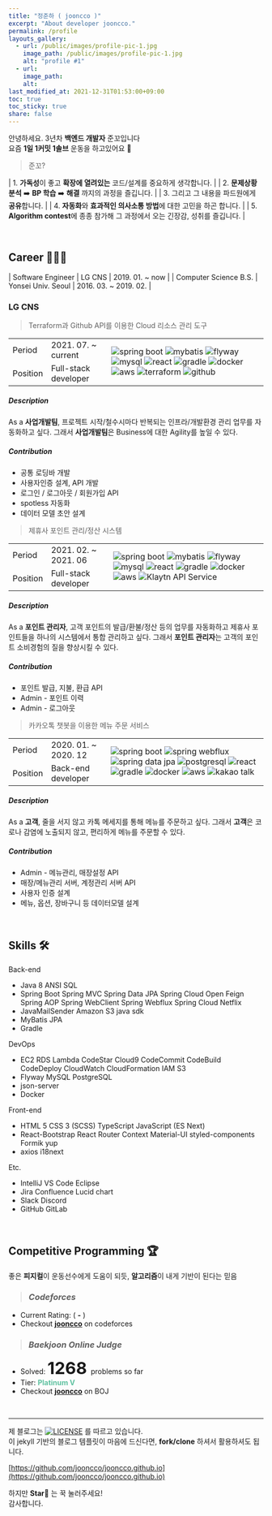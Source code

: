 ```yaml
---
title: "정준하 ( jooncco )"
excerpt: "About developer jooncco."
permalink: /profile
layouts_gallery:
  - url: /public/images/profile-pic-1.jpg
    image_path: /public/images/profile-pic-1.jpg
    alt: "profile #1"
  - url: 
    image_path: 
    alt:
last_modified_at: 2021-12-31T01:53:00+09:00
toc: true
toc_sticky: true
share: false
---
```


안녕하세요. 3년차 **백엔드 개발자** 준꼬입니다  
요즘 **1일 1커밋 1솔브** 운동을 하고있어요 🐶

> 준꼬?

| 1. **가독성**이 좋고 **확장에 열려있는** 코드/설계를 중요하게 생각합니다. |
| 2. **문제상황 분석** ➡️ **BP 학습** ➡️ **해결** 까지의 과정을 즐깁니다. |
| 3. 그리고 그 내용을 파드원에게 **공유**합니다. |
| 4. **자동화**와 **효과적인 의사소통 방법**에 대한 고민을 하곤 합니다. |
| 5. **Algorithm contest**에 종종 참가해 그 과정에서 오는 긴장감, 성취를 즐깁니다. |

<br/>

## Career 🧑🏻‍💻

| Software Engineer | LG CNS | 2019. 01. ~ now |
| Computer Science B.S. | Yonsei Univ. Seoul | 2016. 03. ~ 2019. 02. |

### LG CNS

<div>
    <div class="footstep-card">
        <blockquote id="lgcns-3" class="footstep-title">
            Terraform과 Github API를 이용한 Cloud 리소스 관리 도구
        </blockquote>
        <div id="lgcns-3-details" class="details">
            <div class="period">
                <table>
                    <tbody>
                        <tr>
                            <td class="cell-head">Period</td>
                            <td class="cell-data">2021. 07. ~ current</td>
                            <td class="cell-artifacts" rowspan="3">
                                <img class="artifact_img" src="/public/images/spring-boot.png" alt="spring boot" title="spring boot"/>
                                <img class="artifact_img" src="/public/images/mybatis.png" alt="mybatis" title="mybatis"/>
                                <img class="artifact_img" src="/public/images/flyway.png" alt="flyway" title="flyway"/>
                                <img class="artifact_img" src="/public/images/mysql.svg" alt="mysql" title="mysql"/>
                                <img class="artifact_img" src="/public/images/react.svg" alt="react" title="react"/>
                                <img class="artifact_img" src="/public/images/gradle.png" alt="gradle" title="gradle"/>
                                <img class="artifact_img" src="/public/images/docker.svg" alt="docker" title="docker"/>
                                <img class="artifact_img" src="/public/images/aws.png" alt="aws" title="aws"/>
                                <img class="artifact_img" src="/public/images/terraform.png" alt="terraform" title="terraform"/>
                                <img class="artifact_img" src="/public/images/github.png" alt="github" title="github"/>
                            </td>
                        </tr>
                        <tr>
                            <td class="cell-head">Position</td>
                            <td class="cell-data">Full-stack developer</td>
                        </tr>
                    </tbody>
                </table>
            </div>
            <div class="description">
                <h5>Description</h5>
                <div class="body">
                    As a <b>사업개발팀</b>, 프로젝트 시작/철수시마다 반복되는 인프라/개발환경 관리 업무를 자동화하고 싶다. 그래서 <b>사업개발팀</b>은 Business에 대한 Agility를 높일 수 있다.
                </div>
            </div>
            <div class="contribution">
                <h5>Contribution</h5>
                <div class="body">
                    <ul>
                        <li><span>공통 로딩바 개발</span><!--<span>📜 </span>--></li>
                        <li><span>사용자인증 설계, API 개발</span><!--<span>📜 </span>--></li>
                        <li><span>로그인 / 로그아웃 / 회원가입 API</span><!--<span>📜 </span>--></li>
                        <li><span>spotless 자동화</span></li>
                        <li><span>데이터 모델 초안 설계</span></li>
                    </ul>
                </div>
            </div>
        </div>
    </div>
    <div class="footstep-card">
        <blockquote id="lgcns-2" class="footstep-title">
            제휴사 포인트 관리/정산 시스템
        </blockquote>
        <div id="lgcns-2-details" class="details">
            <div class="period">
                <table>
                    <tbody>
                        <tr>
                            <td class="cell-head">Period</td>
                            <td class="cell-data">2021. 02. ~ 2021. 06</td>
                            <td class="cell-artifacts" rowspan="3">
                                <img class="artifact_img" src="/public/images/spring-boot.png" alt="spring boot" title="spring boot"/>
                                <img class="artifact_img" src="/public/images/mybatis.png" alt="mybatis" title="mybatis"/>
                                <img class="artifact_img" src="/public/images/flyway.png" alt="flyway" title="flyway"/>
                                <img class="artifact_img" src="/public/images/mysql.svg" alt="mysql" title="mysql"/>
                                <img class="artifact_img" src="/public/images/react.svg" alt="react" title="react"/>
                                <img class="artifact_img" src="/public/images/gradle.png" alt="gradle" title="gradle"/>
                                <img class="artifact_img" src="/public/images/docker.svg" alt="docker" title="docker"/>
                                <img class="artifact_img" src="/public/images/aws.png" alt="aws" title="aws"/>
                                <img class="artifact_img" src="/public/images/klaytn.png" alt="Klaytn API Service" title="Klaytn API Service"/>
                            </td>
                        </tr>
                        <tr>
                            <td class="cell-head">Position</td>
                            <td class="cell-data">Full-stack developer</td>
                        </tr>
                    </tbody>
                </table>
            </div>
            <div class="description">
                <h5>Description</h5>
                <div class="body">
                    As a <b>포인트 관리자</b>, 고객 포인트의 발급/환불/정산 등의 업무를 자동화하고 제휴사 포인트들을 하나의 시스템에서 통합 관리하고 싶다.
                    그래서 <b>포인트 관리자</b>는 고객의 포인트 소비경험의 질을 향상시킬 수 있다.
                </div>
            </div>
            <div class="contribution">
                <h5>Contribution</h5>
                <div class="body">
                    <ul>
                        <li><span>포인트 발급, 지불, 환급 API</span></li>
                        <li><span>Admin - 포인트 이력</span></li>
                        <li><span>Admin - 로그아웃</span></li>
                    </ul>
                </div>
            </div>
        </div>
    </div>
    <div class="footstep-card">
        <blockquote id="lgcns-1" class="footstep-title">
            카카오톡 챗봇을 이용한 메뉴 주문 서비스
        </blockquote>
        <div id="lgcns-1-details" class="details">
            <div class="period">
                <table>
                    <tbody>
                        <tr>
                            <td class="cell-head">Period</td>
                            <td class="cell-data">2020. 01. ~ 2020. 12</td>
                            <td class="cell-artifacts" rowspan="3">
                                <img class="artifact_img" src="/public/images/spring-boot.png" alt="spring boot" title="spring boot"/>
                                <img class="artifact_img" src="/public/images/spring-webflux.png" alt="spring webflux" title="spring webflux"/>
                                <img class="artifact_img" src="/public/images/spring-data.png" alt="spring data jpa" title="spring data jpa"/>
                                <img class="artifact_img" src="/public/images/postgresql.svg" alt="postgresql" title="postgresql"/>
                                <img class="artifact_img" src="/public/images/react.svg" alt="react" title="react"/>
                                <img class="artifact_img" src="/public/images/gradle.png" alt="gradle" title="gradle"/>
                                <img class="artifact_img" src="/public/images/docker.svg" alt="docker" title="docker"/>
                                <img class="artifact_img" src="/public/images/aws.png" alt="aws" title="aws"/>
                                <img class="artifact_img" src="/public/images/kakao.png" alt="kakao talk" title="kakao talk"/>
                            </td>
                        </tr>
                        <tr>
                            <td class="cell-head">Position</td>
                            <td class="cell-data">Back-end developer</td>
                        </tr>
                    </tbody>
                </table>
            </div>
            <div class="description">
                <h5>Description</h5>
                <div class="body">
                    As a <b>고객</b>, 줄을 서지 않고 카톡 메세지를 통해 메뉴를 주문하고 싶다.
                    그래서 <b>고객</b>은 코로나 감염에 노출되지 않고, 편리하게 메뉴를 주문할 수 있다.
                </div>
            </div>
            <div class="contribution">
                <h5>Contribution</h5>
                <div class="body">
                    <ul>
                        <li><span>Admin - 메뉴관리, 매장설정 API</span></li>
                        <li><span>매장/메뉴관리 서버, 계정관리 서버 API</span></li>
                        <li><span>사용자 인증 설계</span></li>
                        <li><span>메뉴, 옵션, 장바구니 등 데이터모델 설계</span></li>
                    </ul>
                </div>
            </div>
        </div>
    </div>
</div>

<br/>

## Skills 🛠

<div class="skill-set">
    <div class="row">
        <div class="category">
            Back-end
        </div>
        <div class="content">
            <ul>
                <li> 
                    <span>Java 8</span>
                    <span>ANSI SQL</span>
                </li>
                <li>
                    <span>Spring Boot</span>
                    <span>Spring MVC</span>
                    <span>Spring Data JPA</span>
                    <span>Spring Cloud Open Feign</span>
                    <span>Spring AOP</span>
                    <span>Spring WebClient</span>
                    <span>Spring Webflux</span>
                    <span>Spring Cloud Netflix</span>
                </li>
                <li>
                    <span>JavaMailSender</span>
                    <span>Amazon S3 java sdk</span>
                </li>
                <li>
                    <span>MyBatis</span>
                    <span>JPA</span>
                </li>
                <li>
                    <span>Gradle</span>
                </li>
            </ul>
        </div>
    </div>
    <div class="row">
        <div class="category">
            DevOps
        </div>
        <div class="content">
            <ul>
                <li>
                    <span>EC2</span>
                    <span>RDS</span>
                    <span>Lambda</span>
                    <span>CodeStar</span>
                    <span>Cloud9</span>
                    <span>CodeCommit</span>
                    <span>CodeBuild</span>
                    <span>CodeDeploy</span>
                    <span>CloudWatch</span>
                    <span>CloudFormation</span>
                    <span>IAM</span>
                    <span>S3</span>
                </li>
                <li>
                    <span>Flyway</span>
                    <span>MySQL</span>
                    <span>PostgreSQL</span>
                </li>
                <li>
                    <span>json-server</span>
                </li>
                <li>
                    <span>Docker</span>
                </li>
            </ul>
        </div>
    </div>
    <div class="row">
        <div class="category">
            Front-end
        </div>
        <div class="content">
            <ul>
                <li>
                    <span>HTML 5</span>
                    <span>CSS 3 (SCSS)</span>
                    <span>TypeScript</span>
                    <span>JavaScript (ES Next)</span>
                </li>
                <li>
                    <span>React-Bootstrap</span>
                    <span>React Router</span>
                    <span>Context</span>
                    <span>Material-UI</span>
                    <span>styled-components</span>
                    <span>Formik</span>
                    <span>yup</span>
                </li>
                <li>
                    <span>axios</span>
                    <span>i18next</span>
                </li>
            </ul>
        </div>
    </div>
    <div class="row">
        <div class="category">
            Etc.
        </div>
        <div class="content">
            <ul>
                <li>
                    <span>IntelliJ</span>
                    <span>VS Code</span>
                    <span>Eclipse</span>
                </li>
                <li>
                    <span>Jira</span>
                    <span>Confluence</span>
                    <span>Lucid chart</span>
                </li>
                <li>
                    <span>Slack</span>
                    <span>Discord</span>
                </li>
                <li>
                    <span>GitHub</span>
                    <span>GitLab</span>
                </li>
            </ul>
        </div>
    </div>
</div>

<br/>

<!-- ## Open Source 🌐 -->

<!-- ## Seminars 🗣 -->

## Competitive Programming 🏆

좋은 **피지컬**이 운동선수에게 도움이 되듯, **알고리즘**이 내게 기반이 된다는 믿음

> ### _Codeforces_

<canvas id='codeforcesRatingChangeChart' height= '300'></canvas>
* Current Rating: <span id='myRating' style='font-weight:bold;font-size: 33px;'></span> (
                  <span id='myRatingName' style='font-weight:bold;font-style:italic;'>-</span> )
* Checkout [**jooncco**](http://codeforces.com/profile/jooncco) on codeforces

> ### _Baekjoon Online Judge_

* Solved: <b style="font-size: 33px;"> 1268 </b> problems so far
* Tier: <b style="color: rgb(96, 194, 161);"> Platinum V </b>
* Checkout [**jooncco**](https://www.acmicpc.net/user/jooncco) on BOJ

<br/>

<!-- ## Certificates -->

___

제 블로그는 [![LICENSE](https://img.shields.io/github/license/jooncco/jooncco.github.io?color=blue&style=plastic)](https://raw.githubusercontent.com/jooncco/jooncco.github.io/prod/LICENSE) 를 따르고 있습니다.  
이 jekyll 기반의 블로그 템플릿이 마음에 드신다면, **fork/clone** 하셔서 활용하셔도 됩니다.  

[https://github.com/jooncco/jooncco.github.io](https://github.com/jooncco/jooncco.github.io)

하지만 **Star🌟** 는 꾹 눌러주세요!  
감사합니다.

<script src="https://cdnjs.cloudflare.com/ajax/libs/Chart.js/2.4.0/Chart.bundle.min.js"></script>
<script type='text/javascript' src='/public/js/custom/codeforcesRatingChange.js'></script>
<script type='text/javascript' src='/public/js/custom/handsOnTools.js'></script>
<script type='text/javascript' src='/public/js/custom/footsteps.js'></script>

